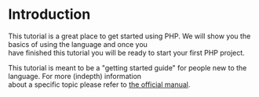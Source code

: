 Introduction
============

This tutorial is a great place to get started using PHP. We will show you the basics of using the language and once you  
have finished this tutorial you will be ready to start your first PHP project.

This tutorial is meant to be a "getting started guide" for people new to the language. For more (indepth) information  
about a specific topic please refer to [the official manual][manual].

[manual]:http://php.net/manual/en/